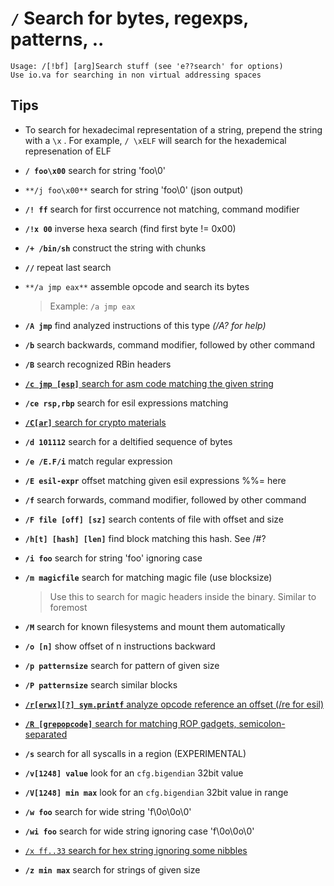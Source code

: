 <!-- TITLE: / Search -->

#  **`/`** Search for bytes, regexps, patterns, ..


```text
Usage: /[!bf] [arg]Search stuff (see 'e??search' for options)
Use io.va for searching in non virtual addressing spaces
```


## **Tips**
  - To search for hexadecimal representation of a string, prepend the string with a `\x` . For example, `/ \xELF` will search for the hexademical represenation of ELF
- **`/ foo\x00`** search for string 'foo\0'
- `**/j foo\x00**` search for string 'foo\0' (json output)
- **`/! ff`** search for first occurrence not matching, command modifier
- **`/!x 00`** inverse hexa search (find first byte != 0x00)
- **`/+ /bin/sh`** construct the string with chunks
- **`//`** repeat last search
- `**/a jmp eax**` assemble opcode and search its bytes
  > Example: `/a jmp eax`

- **`/A jmp`** find analyzed instructions of this type _(/A? for help)_
- **`/b`** search backwards, command modifier, followed by other command
- **`/B`** search recognized RBin headers

- [ **`/c jmp [esp]`** search for asm code matching the given string](search/c)

- **`/ce rsp,rbp`** search for esil expressions matching

- [ **`/C[ar]`** search for crypto materials](search/cap_c)

- **`/d 101112`** search for a deltified sequence of bytes
- **`/e /E.F/i`** match regular expression
- **`/E esil-expr`** offset matching given esil expressions %%= here
- **`/f`** search forwards, command modifier, followed by other command
- **`/F file [off] [sz]`** search contents of file with offset and size
- **`/h[t] [hash] [len]`** find block matching this hash. See /#?
- **`/i foo`** search for string 'foo' ignoring case
- **`/m magicfile`** search for matching magic file (use blocksize)
  > Use this to search for magic headers inside the binary. Similar to foremost

- **`/M`** search for known filesystems and mount them automatically
- **`/o [n]`** show offset of n instructions backward
- **`/p patternsize`** search for pattern of given size
- **`/P patternsize`** search similar blocks

- [ **`/r[erwx][?] sym.printf`** analyze opcode reference an offset (/re for esil)](search/r)

- [ **`/R [grepopcode]`** search for matching ROP gadgets, semicolon-separated](search/cap_r)

- **`/s`** search for all syscalls in a region (EXPERIMENTAL)
- **`/v[1248] value`** look for an `cfg.bigendian` 32bit value
- **`/V[1248] min max`** look for an `cfg.bigendian` 32bit value in range
- **`/w foo`** search for wide string 'f\0o\0o\0'
- **`/wi foo`** search for wide string ignoring case 'f\0o\0o\0'

- [ `/x ff..33` search for hex string ignoring some nibbles](search/x)

- **`/z min max`** search for strings of given size